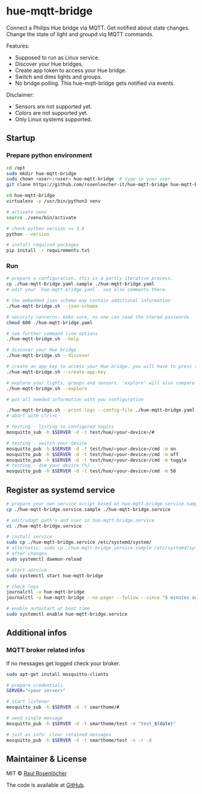 # hue-mqtt-bridge

Connect a Philips Hue bridge via MQTT. Get notified about state changes. Change the state of light and groupd viq MQTT commands. 

Features:
- Supposed to run as Linux service.
- Discover your Hue bridges.
- Create app token to access your Hue bridge.
- Switch and dims lights and groups. 
- No bridge polling. This hue-mqtt-bridge gets notified via events. 

Disclaimer:
- Sensors are not supported yet.
- Colors are not supported yet.
- Only Linux systems supported.

## Startup

### Prepare python environment

```bash
cd /opt
sudo mkdir hue-mqtt-bridge
sudo chown <user>:<user> hue-mqtt-bridge  # type in your user
git clone https://github.com/rosenloecher-it/hue-mqtt-bridge hue-mqtt-bridge

cd hue-mqtt-bridge
virtualenv -p /usr/bin/python3 venv

# activate venv
source ./venv/bin/activate

# check python version >= 3.8
python --version

# install required packages
pip install -r requirements.txt
```

### Run

```bash
# prepare a configuration. this is a partly iterative process. 
cp ./hue-mqtt-bridge.yaml.sample ./hue-mqtt-bridge.yaml
# edit your `hue-mqtt-bridge.yaml`. see also comments there.

# the embedded json schema may contain additional information
./hue-mqtt-bridge.sh --json-schema

# security concerns: make sure, no one can read the stored passwords
chmod 600 ./hue-mqtt-bridge.yaml

# see further command line options
./hue-mqtt-bridge.sh --help

# discover your Hue bridge 
./hue-mqtt-bridge.sh --discover

# create an app key to access your Hue bridge. you will have to press the Hue button.
./hue-mqtt-bridge.sh --create-app-key

# explore your lights, groups and sensors. 'explore' will also compare your configuration with the Hue items.
./hue-mqtt-bridge.sh --explore

# put all needed information with you configuration

./hue-mqtt-bridge.sh --print-logs --config-file ./hue-mqtt-bridge.yaml
# abort with ctrl+c

# testing - listing to configured topics
mosquitto_sub -h $SERVER -d -t test/hue/<your-device>/#

# testing - switch your device
mosquitto_pub -h $SERVER -d -t test/hue/<your-device>/cmd -m on
mosquitto_pub -h $SERVER -d -t test/hue/<your-device>/cmd -m off
mosquitto_pub -h $SERVER -d -t test/hue/<your-device>/cmd -m toggle
# testing - dim your device (%)
mosquitto_pub -h $SERVER -d -t test/hue/<your-device>/cmd -m 50
```

## Register as systemd service
```bash
# prepare your own service script based on hue-mqtt-bridge.service.sample
cp ./hue-mqtt-bridge.service.sample ./hue-mqtt-bridge.service

# edit/adapt path's and user in hue-mqtt-bridge.service
vi ./hue-mqtt-bridge.service

# install service
sudo cp ./hue-mqtt-bridge.service /etc/systemd/system/
# alternativ: sudo cp ./hue-mqtt-bridge.service.sample /etc/systemd/system//hue-mqtt-bridge.service
# after changes
sudo systemctl daemon-reload

# start service
sudo systemctl start hue-mqtt-bridge

# check logs
journalctl -u hue-mqtt-bridge
journalctl -u hue-mqtt-bridge --no-pager --follow --since "5 minutes ago"

# enable autostart at boot time
sudo systemctl enable hue-mqtt-bridge.service
```

## Additional infos

### MQTT broker related infos

If no messages get logged check your broker.
```bash
sudo apt-get install mosquitto-clients

# prepare credentials
SERVER="<your server>"

# start listener
mosquitto_sub -h $SERVER -d -t smarthome/#

# send single message
mosquitto_pub -h $SERVER -d -t smarthome/test -m "test_$(date)"

# just as info: clear retained messages
mosquitto_pub -h $SERVER -d -t smarthome/test -n -r -d
```

## Maintainer & License

MIT © [Raul Rosenlöcher](https://github.com/rosenloecher-it)

The code is available at [GitHub][home].

[home]: https://github.com/rosenloecher-it/hue-mqtt-bridge
